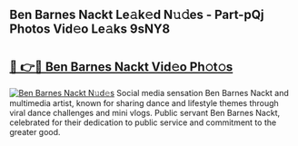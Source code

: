 ## Ben Barnes Nackt Le𝚊k𝚎d N𝚞𝚍es - Part-pQj Photos Vid𝚎o Le𝚊ks 9sNY8

# <h2><a href="http://fb1bln8.evod.top/?m=Ben+Barnes+Nackt">🔗 👉🔴 Ben Barnes Nackt Vid𝚎o Ph𝚘t𝚘s</a></h2>

[![Ben Barnes Nackt N𝚞d𝚎s](https://i.imgur.com/8V9OHl7.gif)](http://fb1bln8.evod.top/?m=Ben+Barnes+Nackt)
Social media sensation Ben Barnes Nackt and multimedia artist, known for sharing dance and lifestyle themes through viral dance challenges and mini vlogs. Public servant Ben Barnes Nackt, celebrated for their dedication to public service and commitment to the greater good. 

